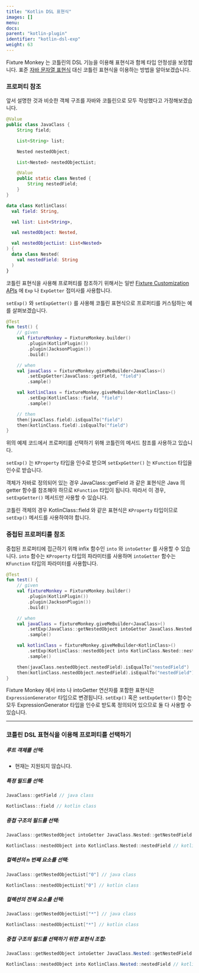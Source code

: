 ```yaml
---
title: "Kotlin DSL 표현식"
images: []
menu:
docs:
parent: "kotlin-plugin"
identifier: "kotlin-dsl-exp"
weight: 63
---
```


Fixture Monkey 는 코틀린의 DSL 기능을 이용해 표현식과 함께 타입 안정성을 보장합니다.
표준 [자바 문자열 표현식](../../../customizing-objects/expressions) 대신 코틀린 표현식을 이용하는 방법을 알아보겠습니다.

### 프로퍼티 참조

앞서 설명한 것과 비슷한 객체 구조를 자바와 코틀린으로 모두 작성했다고 가정해보겠습니다.

```java
@Value
public class JavaClass {
    String field;

    List<String> list;

    Nested nestedObject;

    List<Nested> nestedObjectList;

    @Value
    public static class Nested {
        String nestedField;
    }
}
```

```kotlin
data class KotlinClass(
  val field: String,

  val list: List<String>,

  val nestedObject: Nested,

  val nestedObjectList: List<Nested>
) {
  data class Nested(
    val nestedField: String
  )
}
```

코틀린 표현식을 사용해 프로퍼티를 참조하기 위해서는 일반 [Fixture Customization APIs](../../customizing-objects/apis) 에 `Exp` 나 `ExpGetter` 접미사를 사용합니다.

`setExp()` 와 `setExpGetter()` 를 사용해 코틀린 표현식으로 프로퍼티를 커스텀하는 예를 살펴보겠습니다.

```kotlin
@Test
fun test() {
    // given
    val fixtureMonkey = FixtureMonkey.builder()
        .plugin(KotlinPlugin())
        .plugin(JacksonPlugin())
        .build()

    // when
    val javaClass = fixtureMonkey.giveMeBuilder<JavaClass>()
        .setExpGetter(JavaClass::getField, "field")
        .sample()

    val kotlinClass = fixtureMonkey.giveMeBuilder<KotlinClass>()
        .setExp(KotlinClass::field, "field")
        .sample()

    // then
    then(javaClass.field).isEqualTo("field")
    then(kotlinClass.field).isEqualTo("field")
}
```
위의 예제 코드에서 프로퍼티를 선택하기 위해 코틀린의 메서드 참조를 사용하고 있습니다.

`setExp()` 는 `KProperty` 타입을 인수로 받으며 `setExpGetter()` 는 `KFunction` 타입을 인수로 받습니다.

객체가 자바로 정의되어 있는 경우 JavaClass::getField 과 같은 표현식은 Java 의 getter 함수를 참조해야 하므로 `KFunction` 타입이 됩니다.
따라서 이 경우, `setExpGetter()` 메서드만 사용할 수 있습니다.

코틀린 객체의 경우 KotlinClass::field 와 같은 표현식은 `KProperty` 타입이므로 `setExp()` 메서드를 사용하여야 합니다.

### 중첩된 프로퍼티를 참조

중첩된 프로퍼티에 접근하기 위해 infix 함수인 `into` 와 `intoGetter` 를 사용할 수 있습니다.
`into` 함수는 `KProperty` 타입의 파라미터를 사용하며 `intoGetter` 함수는 `KFunction` 타입의 파라미터를 사용합니다.

```kotlin
@Test
fun test() {
    // given
    val fixtureMonkey = FixtureMonkey.builder()
        .plugin(KotlinPlugin())
        .plugin(JacksonPlugin())
        .build()

    // when
    val javaClass = fixtureMonkey.giveMeBuilder<JavaClass>()
        .setExp(JavaClass::getNestedObject intoGetter JavaClass.Nested::getNestedField, "nestedField")
        .sample()

    val kotlinClass = fixtureMonkey.giveMeBuilder<KotlinClass>()
        .setExp(KotlinClass::nestedObject into KotlinClass.Nested::nestedField, "nestedField")
        .sample()

    then(javaClass.nestedObject.nestedField).isEqualTo("nestedField")
    then(kotlinClass.nestedObject.nestedField).isEqualTo("nestedField")
}
```

Fixture Monkey 에서 into 나 intoGetter 연산자를 포함한 표현식은 `ExpressionGenerator` 타입으로 변경됩니다.
`setExp()` 혹은 `setExpGetter()` 함수는 모두 ExpressionGenerator 타입을 인수로 받도록 정의되어 있으므로 둘 다 사용할 수 있습니다.

------------

### 코틀린 DSL 표현식을 이용해 프로퍼티를 선택하기

##### 루트 객체를 선택:
- 현재는 지원되지 않습니다.

##### 특정 필드를 선택:
```kotlin
JavaClass::getField // java class

KotlinClass::field // kotlin class
```

##### 중첩 구조의 필드를 선택:
```kotlin
JavaClass::getNestedObject intoGetter JavaClass.Nested::getNestedField // java class

KotlinClass::nestedObject into KotlinClass.Nested::nestedField // kotlin class
```

##### 컬렉션의 n 번째 요소를 선택:
```kotlin
JavaClass::getNestedObjectList["0"] // java class

KotlinClass::nestedObjectList["0"] // kotlin class
```

##### 컬렉션의 전체 요소를 선택:
```kotlin
JavaClass::getNestedObjectList["*"] // java class

KotlinClass::nestedObjectList["*"] // kotlin class
```

##### 중첩 구조의 필드를 선택하기 위한 표현식 조합:
```java
JavaClass::getNestedObject intoGetter JavaClass.Nested::getNestedField // java class

KotlinClass::nestedObject into KotlinClass.Nested::nestedField // kotlin class
```
